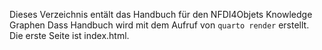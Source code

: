 Dieses Verzeichnis entält das Handbuch für den NFDI4Objets Knowledge Graphen
Dass Handbuch wird mit dem Aufruf von `quarto render` erstellt. Die erste Seite ist index.html.
